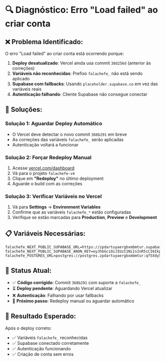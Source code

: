 # 🔍 Diagnóstico: Erro "Load failed" ao criar conta

## ❌ **Problema Identificado:**

O erro "Load failed" ao criar conta está ocorrendo porque:

1. **Deploy desatualizado**: Vercel ainda usa commit `38d256d` (anterior às correções)
2. **Variáveis não reconhecidas**: Prefixo `falachefe_` não está sendo aplicado
3. **Supabase com fallbacks**: Usando `placeholder.supabase.co` em vez das variáveis reais
4. **Autenticação falhando**: Cliente Supabase não consegue conectar

## 🔧 **Soluções:**

### **Solução 1: Aguardar Deploy Automático**
- O Vercel deve detectar o novo commit `368b291` em breve
- As correções das variáveis `falachefe_` serão aplicadas
- Autenticação voltará a funcionar

### **Solução 2: Forçar Redeploy Manual**
1. Acesse [vercel.com/dashboard](https://vercel.com/dashboard)
2. Vá para o projeto `falachefe-v4`
3. Clique em **"Redeploy"** no último deployment
4. Aguarde o build com as correções

### **Solução 3: Verificar Variáveis no Vercel**
1. Vá para **Settings** → **Environment Variables**
2. Confirme que as variáveis `falachefe_*` estão configuradas
3. Verifique se estão marcadas para **Production**, **Preview** e **Development**

## 📋 **Variáveis Necessárias:**

```
falachefe_NEXT_PUBLIC_SUPABASE_URL=https://zpdartuyaergbxmbmtur.supabase.co
falachefe_NEXT_PUBLIC_SUPABASE_ANON_KEY=eyJhbGciOiJIUzI1NiIsInR5cCI6IkpXVCJ9...
falachefe_POSTGRES_URL=postgres://postgres.zpdartuyaergbxmbmtur:qf5XdySZt5R5sB6n@...
```

## 🎯 **Status Atual:**

- ✅ **Código corrigido**: Commit `368b291` com suporte a `falachefe_`
- ⏳ **Deploy pendente**: Aguardando Vercel atualizar
- ❌ **Autenticação**: Falhando por usar fallbacks
- 🔄 **Próximo passo**: Redeploy manual ou aguardar automático

## 🚀 **Resultado Esperado:**

Após o deploy correto:
- ✅ Variáveis `falachefe_` reconhecidas
- ✅ Supabase conectado corretamente
- ✅ Autenticação funcionando
- ✅ Criação de conta sem erros
